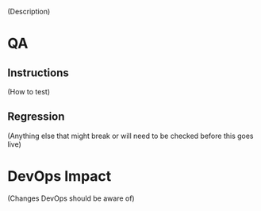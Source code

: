 (Description)

# QA

## Instructions
(How to test)

## Regression
(Anything else that might break or will need to be checked before this goes live)

# DevOps Impact
(Changes DevOps should be aware of)
